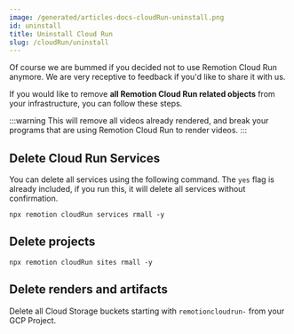 ```yaml
---
image: /generated/articles-docs-cloudRun-uninstall.png
id: uninstall
title: Uninstall Cloud Run
slug: /cloudRun/uninstall
---
```


Of course we are bummed if you decided not to use Remotion Cloud Run anymore. We are very receptive to feedback if you'd like to share it with us.

If you would like to remove **all Remotion Cloud Run related objects** from your infrastructure, you can follow these steps.

:::warning
This will remove all videos already rendered, and break your programs that are using Remotion Cloud Run to render videos.
:::

## Delete Cloud Run Services

You can delete all services using the following command. The `yes` flag is already included, if you run this, it will delete all services without confirmation.

```
npx remotion cloudRun services rmall -y
```

## Delete projects

```
npx remotion cloudRun sites rmall -y
```

## Delete renders and artifacts

Delete all Cloud Storage buckets starting with `remotioncloudrun-` from your GCP Project.